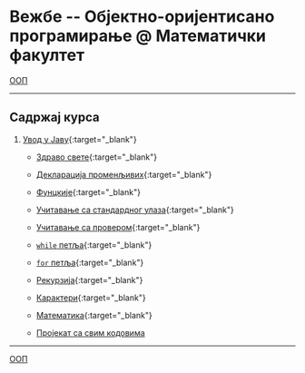 # Вежбе -- Објектно-оријентисано програмирање @ Математички факултет

[ООП](../README.md)

---

## Садржај курса

1. [Увод у Јаву](./prezentacije/01.uvod.pdf){:target="_blank"}

    * [Здраво свете](./primeri-java/01.uvod/src/primeri/Primer01.java){:target="_blank"}
    
    * [Декларација променљивих](./primeri-java/01.uvod/src/primeri/Primer02.java){:target="_blank"}
    
    * [Фунцкије](./primeri-java/01.uvod/src/primeri/Primer03.java){:target="_blank"}
    
    * [Учитавање са стандардног улаза](./primeri-java/01.uvod/src/primeri/Primer04Scanner.java){:target="_blank"}
    
    * [Учитавање са провером](./primeri-java/01.uvod/src/primeri/Primer05ScannerProvera.java){:target="_blank"}
    
    * [`while` петља](./primeri-java/01.uvod/src/primeri/Primer06SumaBrojeva.java){:target="_blank"}
    
    * [`for` петља](./primeri-java/01.uvod/src/primeri/Primer07ParniBrojevi.java){:target="_blank"}
        
    * [Рекурзија](./primeri-java/01.uvod/src/primeri/Primer08Fibonacci.java){:target="_blank"}
    
    * [Карактери](./primeri-java/01.uvod/src/primeri/Primer09Character.java){:target="_blank"}
    
    *  [Математика](./primeri-java/01.uvod/src/primeri/Primer10Math.java){:target="_blank"} 

    *  [Пројекат са свим кодовима](./primeri-java/01.uvod.zip)

---

[ООП](../README.md)